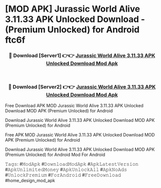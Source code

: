 # [MOD APK] Jurassic World Alive 3.11.33 APK Unlocked Download - (Premium Unlocked) for Android ftc6f



<div align="center">
<h3>🔴 Download [Server1] 👉👉 <a href="https://momento.my/?title=Jurassic_World_Alive_3.11.33_APK_Unlocked_Download">Jurassic World Alive 3.11.33 APK Unlocked Download Mod Apk</a></h3><br>

<h3>🔴 Download [Server2] 👉👉 <a href="https://momento.my/?title=Jurassic_World_Alive_3.11.33_APK_Unlocked_Download">Jurassic World Alive 3.11.33 APK Unlocked Download Mod Apk</a></h3>
</div>



Free Download APK MOD Jurassic World Alive 3.11.33 APK Unlocked Download MOD APK (Premium Unlocked) for Android

Download Jurassic World Alive 3.11.33 APK Unlocked Download MOD APK (Premium Unlocked) for Android

Free APK MOD Jurassic World Alive 3.11.33 APK Unlocked Download MOD APK (Premium Unlocked) for Android

Download Jurassic World Alive 3.11.33 APK Unlocked Download MOD APK (Premium Unlocked) for Android Mod For Android

𝚃𝚊𝚐𝚜: #𝙼𝚘𝚍𝙰𝚙𝚔 #𝙳𝚘𝚠𝚗𝚕𝚘𝚊𝚍𝙼𝚘𝚍𝙰𝚙𝚔 #𝙰𝚙𝚔𝙻𝚊𝚝𝚎𝚜𝚝𝚅𝚎𝚛𝚜𝚒𝚘𝚗 #𝙰𝚙𝚔𝚄𝚗𝚕𝚒𝚖𝚒𝚝𝚎𝚍𝙼𝚘𝚗𝚎𝚢 #𝙰𝚙𝚔𝚄𝚗𝚕𝚘𝚌𝚔𝙰𝚕𝚕 #𝙰𝚙𝚔𝙽𝚘𝙰𝚍𝚜 #𝚄𝚗𝚕𝚘𝚌𝚔𝙿𝚛𝚎𝚖𝚒𝚞𝚖 #𝙵𝚘𝚛𝙰𝚗𝚍𝚛𝚘𝚒𝚍 #𝙵𝚛𝚎𝚎𝙳𝚘𝚠𝚗𝚕𝚘𝚊𝚍 #home_design_mod_apk
